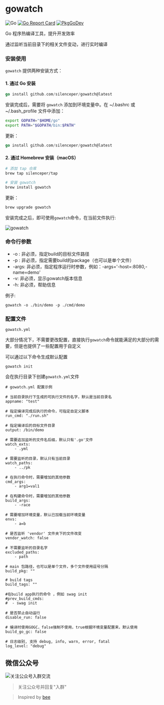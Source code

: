 # gowatch
![Go](https://github.com/silenceper/gowatch/workflows/Go/badge.svg)
[![Go Report Card](https://goreportcard.com/badge/github.com/silenceper/gowatch)](https://goreportcard.com/report/github.com/silenceper/gowatch)
[![PkgGoDev](https://pkg.go.dev/badge/github.com/silenceper/gowatch)](https://pkg.go.dev/github.com/silenceper/gowatch)


Go 程序热编译工具，提升开发效率

通过监听当前目录下的相关文件变动，进行实时编译


### 安装使用

`gowatch` 提供两种安装方式：

#### 1. 通过 Go 安装

```go
go install github.com/silenceper/gowatch@latest
```

安装完成后，需要将 `gowatch` 添加到环境变量中。在 ~/.bashrc 或 ~/.bash_profile 文件中添加：

```sh
export GOPATH="$HOME/go"
export PATH="$GOPATH/bin:$PATH"
```

更新：
```go
go install github.com/silenceper/gowatch@latest
```

#### 2. 通过 Homebrew 安装（macOS）

```bash
# 添加 tap 仓库
brew tap silenceper/tap

# 安装 gowatch
brew install gowatch
```

更新：
```bash
brew upgrade gowatch
```

安装完成之后，即可使用`gowatch`命令，在当前文件执行:

![gowatch](./screenshot/gowatch.png)


### 命令行参数

- -o : 非必须，指定build的目标文件路径
- -p : 非必须，指定需要build的package（也可以是单个文件）
- -args: 非必须，指定程序运行时参数，例如：-args='-host=:8080,-name=demo'
- -v: 非必须，显示gowatch版本信息
- -h: 非必须，帮助信息

例子:

`gowatch -o ./bin/demo -p ./cmd/demo`

### 配置文件
`gowatch.yml`

大部分情况下，不需要更改配置，直接执行`gowatch`命令就能满足的大部分的需要，但是也提供了一些配置用于自定义

可以通过以下命令生成默认配置
```
gowatch init
```
会在执行目录下创建`gowatch.yml`文件
```
# gowatch.yml 配置示例

# 当前目录执行下生成的可执行文件的名字，默认是当前目录名
appname: "test"

# 指定编译完成后执行的命令，可指定自定义脚本
run_cmd: "./run.sh"

# 指定编译后的目标文件目录
output: /bin/demo

# 需要追加监听的文件名后缀，默认只有'.go'文件
watch_exts:
    - .yml

# 需要监听的目录，默认只有当前目录
watch_paths:
    - ../pk

# 在执行命令时，需要增加的其他参数
cmd_args:
    - arg1=val1

# 在构建命令时，需要增加的其他参数
build_args:
    - -race

# 需要增加环境变量，默认已加载当前环境变量
envs:
    - a=b

# 是否监听 'vendor' 文件夹下的文件改变
vendor_watch: false

# 不需要监听的目录名字
excluded_paths:
    - path

# main 包路径，也可以是单个文件，多个文件使用逗号分隔
build_pkg: ""

# build tags
build_tags: ""

#在build app执行的命令 ，例如 swag init	
#prev_build_cmds:	
#  - swag init

# 是否禁止自动运行
disable_run: false

# 编译时使用GOGC，false强制不使用，true根据环境变量配置来，默认使用
build_go_gc: false

# 日志级别, 支持 debug, info, warn, error, fatal
log_level: "debug"

```

## 微信公众号
![关注公众号入群交流](https://silenceper.oss-cn-beijing.aliyuncs.com/qrcode/qr_code_study_program_258.jpg)
>关注公众号并回复"入群"


>Inspired by [bee](https://github.com/beego/bee)
